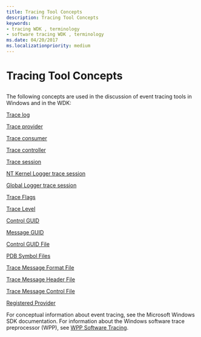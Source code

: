 ```yaml
---
title: Tracing Tool Concepts
description: Tracing Tool Concepts
keywords:
- tracing WDK , terminology
- software tracing WDK , terminology
ms.date: 04/20/2017
ms.localizationpriority: medium
---
```


# Tracing Tool Concepts


## <span id="ddk_tracing_tool_concepts_tools"></span><span id="DDK_TRACING_TOOL_CONCEPTS_TOOLS"></span>


The following concepts are used in the discussion of event tracing tools in Windows and in the WDK:

[Trace log](trace-log.md)

[Trace provider](trace-provider.md)

[Trace consumer](trace-consumer.md)

[Trace controller](trace-controller.md)

[Trace session](trace-session.md)

[NT Kernel Logger trace session](nt-kernel-logger-trace-session.md)

[Global Logger trace session](global-logger-trace-session.md)

[Trace Flags](trace-flags.md)

[Trace Level](trace-level.md)

[Control GUID](control-guid.md)

[Message GUID](message-guid.md)

[Control GUID File](control-guid-file.md)

[PDB Symbol Files](pdb-symbol-files.md)

[Trace Message Format File](trace-message-format-file.md)

[Trace Message Header File](trace-message-header-file.md)

[Trace Message Control File](trace-message-control-file.md)

[Registered Provider](registered-provider.md)

For conceptual information about event tracing, see the Microsoft Windows SDK documentation. For information about the Windows software trace preprocessor (WPP), see [WPP Software Tracing](wpp-software-tracing.md).

 

 





